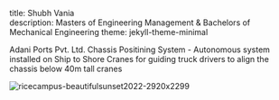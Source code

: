 title: Shubh Vania  
description: Masters of Engineering Management & Bachelors of Mechanical Engineering 
theme: jekyll-theme-minimal 

Adani Ports Pvt. Ltd.
Chassis Positining System - Autonomous system installed on Ship to Shore Cranes for guiding truck drivers to align the chassis below 40m tall cranes


![ricecampus-beautifulsunset2022-2920x2299](https://github.com/Shubh-rice23/Shubh-rice23.github.io/assets/166761999/1c43978f-6d37-423f-bc48-4c182566af1d)
